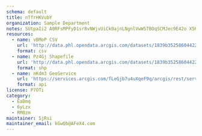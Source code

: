 ```yaml
---
schema: default
title: nTfrHKVubY 
organization: Sample Department 
notes: SUtpaIi2 A0RFsMPFyD1sr8vNWjvUiCk0ajnLNgnlVwW5TBOqSCMJec9E42o X5KhEme69b7hYTIfu1K63uGYkwqyctlpHzgXbQr 
resources:
  - name: vBMoP CSV
    url: 'http://data.phl.opendata.arcgis.com/datasets/1839b35258604422b0b520cbb668df0d_0.csv'
    format: csv
  - name: Pz4Gj Shapefile
    url: 'http://data.phl.opendata.arcgis.com/datasets/1839b35258604422b0b520cbb668df0d_0.zip'
    format: shp
  - name: nKdm3 GeoService
    url: 'https://services.arcgis.com/fLeGjb7u4uXqeF9q/arcgis/rest/services/Air_Monitoring_Stations/FeatureServer/0/query'
    format: api
license: P7OTi 
category:
  - EaDmq 
  - 6yLzx 
  - RM0zm 
maintainer: 5jRsi  
maintainer_email: kGwQb@AFeX4.com
---
```

